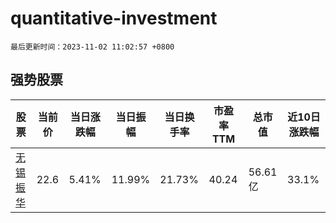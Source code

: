# quantitative-investment

`最后更新时间：2023-11-02 11:02:57 +0800`

## 强势股票

|股票|当前价|当日涨跌幅|当日振幅|当日换手率|市盈率TTM|总市值|近10日涨跌幅|
|----|----|----|----|----|----|----|----|
|[无锡振华](https://xueqiu.com/S/SH605319)|22.6|5.41%|11.99%|21.73%|40.24|56.61亿|33.1%|
